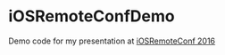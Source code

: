 # iOSRemoteConfDemo
Demo code for my presentation at [iOSRemoteConf 2016](https://allremoteconfs.com/ios-2016)